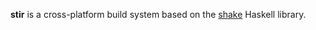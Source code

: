 **stir** is a cross-platform build system based on the [shake][] Haskell library.

[shake]: http://community.haskell.org/~ndm/shake/
